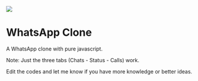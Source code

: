 <div>
  <img src=".images/page.gif"/>
  <h1>WhatsApp Clone</h1>
  <p>A WhatsApp clone with pure javascript.</p>
  <p>Note: Just the three tabs (Chats - Status - Calls) work.</p>
  <p>Edit the codes and let me know if you have more knowledge or better ideas.</p>
</div>
